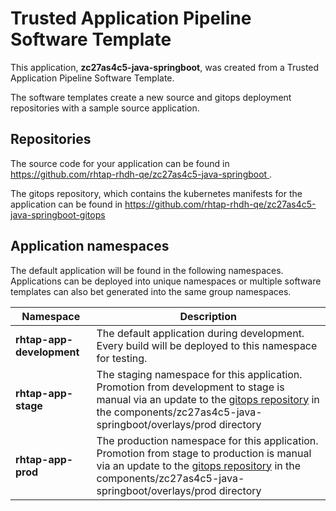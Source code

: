 # Trusted Application Pipeline Software Template

This application, **zc27as4c5-java-springboot**, was created from a Trusted Application Pipeline Software Template.

The software templates create a new source and gitops deployment repositories with a sample source application. 

## Repositories

The source code for your application can be found in [https://github.com/rhtap-rhdh-qe/zc27as4c5-java-springboot ](https://github.com/rhtap-rhdh-qe/zc27as4c5-java-springboot ).
 
The gitops repository, which contains the kubernetes manifests for the application can be found in 
[https://github.com/rhtap-rhdh-qe/zc27as4c5-java-springboot-gitops ](https://github.com/rhtap-rhdh-qe/zc27as4c5-java-springboot-gitops ) 

## Application namespaces 

The default application will be found in the following namespaces. Applications can be deployed into unique namespaces or multiple software templates can also bet generated into the same group namespaces.  

|  Namespace   |  Description   |  
| -------- | -------- |   
| **rhtap-app-development** | The default application during development. Every build will be deployed to this namespace for testing. | 
| **rhtap-app-stage** | The staging namespace for this application. Promotion from development to stage is manual via an update to the [gitops repository](https://github.com/rhtap-rhdh-qe/zc27as4c5-java-springboot-gitops ) in the components/zc27as4c5-java-springboot/overlays/prod directory |  
| **rhtap-app-prod** | The production namespace for this application. Promotion from stage to production is manual via an update to the [gitops repository](https://github.com/rhtap-rhdh-qe/zc27as4c5-java-springboot-gitops ) in the components/zc27as4c5-java-springboot/overlays/prod directory | 